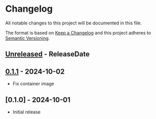 # Changelog

All notable changes to this project will be documented in this file.

The format is based on [Keep a Changelog](http://keepachangelog.com/)
and this project adheres to [Semantic Versioning](http://semver.org/).

<!-- next-header -->

## [Unreleased] - ReleaseDate

## [0.1.1] - 2024-10-02
- Fix container image

## [0.1.0] - 2024-10-01
- Initial release

<!-- next-url -->
[Unreleased]: https://github.com/codercengiz/consul-external-dns/compare/v0.1.1...HEAD
[0.1.1]: https://github.com/codercengiz/consul-external-dns/compare/v0.1.0...v0.1.1